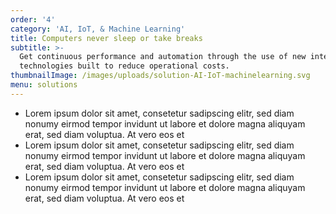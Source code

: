 ```yaml
---
order: '4'
category: 'AI, IoT, & Machine Learning'
title: Computers never sleep or take breaks
subtitle: >-
  Get continuous performance and automation through the use of new intelligent
  technologies built to reduce operational costs.
thumbnailImage: /images/uploads/solution-AI-IoT-machinelearning.svg
menu: solutions
---
```

* Lorem ipsum dolor sit amet, consetetur sadipscing elitr, sed diam nonumy eirmod tempor invidunt ut labore et dolore magna aliquyam erat, sed diam voluptua. At vero eos et 
* Lorem ipsum dolor sit amet, consetetur sadipscing elitr, sed diam nonumy eirmod tempor invidunt ut labore et dolore magna aliquyam erat, sed diam voluptua. At vero eos et 
* Lorem ipsum dolor sit amet, consetetur sadipscing elitr, sed diam nonumy eirmod tempor invidunt ut labore et dolore magna aliquyam erat, sed diam voluptua. At vero eos et

